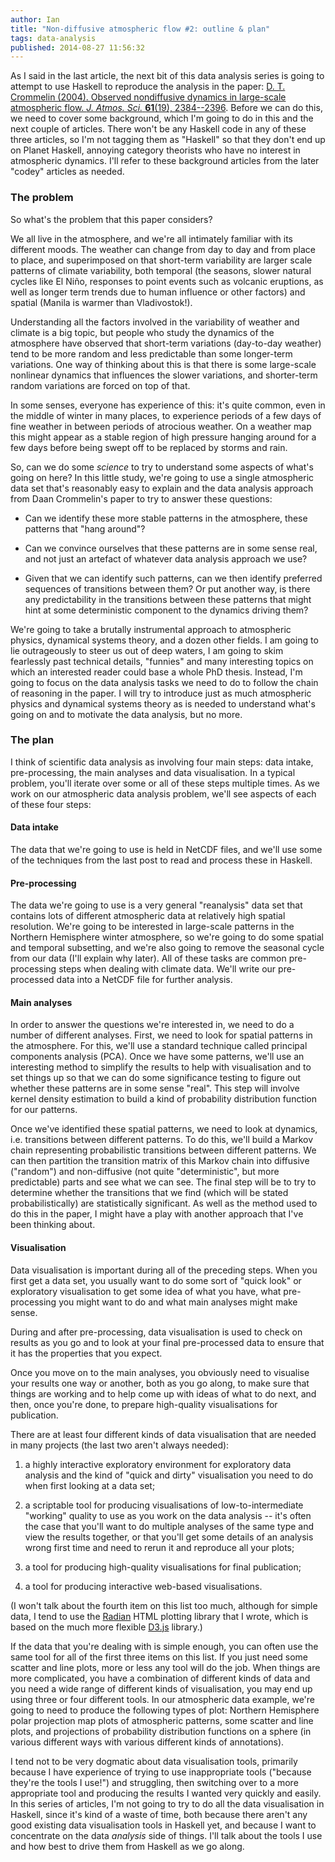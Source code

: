 ```yaml
---
author: Ian
title: "Non-diffusive atmospheric flow #2: outline & plan"
tags: data-analysis
published: 2014-08-27 11:56:32
---
```


As I said in the last article, the next bit of this data analysis
series is going to attempt to use Haskell to reproduce the analysis in
the paper:
[D. T. Crommelin (2004). Observed nondiffusive dynamics in large-scale atmospheric flow. *J. Atmos. Sci.* **61**(19), 2384--2396][crommelin].
Before we can do this, we need to cover some background, which I'm
going to do in this and the next couple of articles.  There won't be
any Haskell code in any of these three articles, so I'm not tagging
them as "Haskell" so that they don't end up on Planet Haskell,
annoying category theorists who have no interest in atmospheric
dynamics.  I'll refer to these background articles from the later
"codey" articles as needed.

<!--MORE-->

### The problem

So what's the problem that this paper considers?

We all live in the atmosphere, and we're all intimately familiar with
its different moods.  The weather can change from day to day and from
place to place, and superimposed on that short-term variability are
larger scale patterns of climate variability, both temporal (the
seasons, slower natural cycles like El Niño, responses to point events
such as volcanic eruptions, as well as longer term trends due to human
influence or other factors) and spatial (Manila is warmer than
Vladivostok!).

Understanding all the factors involved in the variability of weather
and climate is a big topic, but people who study the dynamics of the
atmosphere have observed that short-term variations (day-to-day
weather) tend to be more random and less predictable than some
longer-term variations.  One way of thinking about this is that there
is some large-scale nonlinear dynamics that influences the slower
variations, and shorter-term random variations are forced on top of
that.

In some senses, everyone has experience of this: it's quite common,
even in the middle of winter in many places, to experience periods of
a few days of fine weather in between periods of atrocious weather.
On a weather map this might appear as a stable region of high pressure
hanging around for a few days before being swept off to be replaced by
storms and rain.

So, can we do some *science* to try to understand some aspects of
what's going on here?  In this little study, we're going to use a
single atmospheric data set that's reasonably easy to explain and the
data analysis approach from Daan Crommelin's paper to try to answer
these questions:

 * Can we identify these more stable patterns in the atmosphere, these
   patterns that "hang around"?

 * Can we convince ourselves that these patterns are in some sense
   real, and not just an artefact of whatever data analysis approach
   we use?

 * Given that we can identify such patterns, can we then identify
   preferred sequences of transitions between them?  Or put another
   way, is there any predictability in the transitions between these
   patterns that might hint at some deterministic component to the
   dynamics driving them?

We're going to take a brutally instrumental approach to atmospheric
physics, dynamical systems theory, and a dozen other fields.  I am
going to lie outrageously to steer us out of deep waters, I am going
to skim fearlessly past technical details, "funnies" and many
interesting topics on which an interested reader could base a whole
PhD thesis.  Instead, I'm going to focus on the data analysis tasks we
need to do to follow the chain of reasoning in the paper.  I will try
to introduce just as much atmospheric physics and dynamical systems
theory as is needed to understand what's going on and to motivate the
data analysis, but no more.



### The plan

I think of scientific data analysis as involving four main steps: data
intake, pre-processing, the main analyses and data visualisation.  In
a typical problem, you'll iterate over some or all of these steps
multiple times.  As we work on our atmospheric data analysis problem,
we'll see aspects of each of these four steps:

#### Data intake

The data that we're going to use is held in NetCDF files, and we'll
use some of the techniques from the last post to read and process
these in Haskell.

#### Pre-processing

The data we're going to use is a very general "reanalysis" data set
that contains lots of different atmospheric data at relatively high
spatial resolution.  We're going to be interested in large-scale
patterns in the Northern Hemisphere winter atmosphere, so we're going
to do some spatial and temporal subsetting, and we're also going to
remove the seasonal cycle from our data (I'll explain why later).  All
of these tasks are common pre-processing steps when dealing with
climate data.  We'll write our pre-processed data into a NetCDF file
for further analysis.

#### Main analyses

In order to answer the questions we're interested in, we need to do a
number of different analyses.  First, we need to look for spatial
patterns in the atmosphere.  For this, we'll use a standard technique
called principal components analysis (PCA).  Once we have some
patterns, we'll use an interesting method to simplify the results to
help with visualisation and to set things up so that we can do some
significance testing to figure out whether these patterns are in some
sense "real".  This step will involve kernel density estimation to
build a kind of probability distribution function for our patterns.

Once we've identified these spatial patterns, we need to look at
dynamics, i.e. transitions between different patterns.  To do this,
we'll build a Markov chain representing probabilistic transitions
between different patterns.  We can then partition the transition
matrix of this Markov chain into diffusive ("random") and
non-diffusive (not quite "deterministic", but more predictable) parts
and see what we can see.  The final step will be to try to determine
whether the transitions that we find (which will be stated
probabilistically) are statistically significant.  As well as the
method used to do this in the paper, I might have a play with another
approach that I've been thinking about.

#### Visualisation

Data visualisation is important during all of the preceding steps.
When you first get a data set, you usually want to do some sort of
"quick look" or exploratory visualisation to get some idea of what you
have, what pre-processing you might want to do and what main analyses
might make sense.

During and after pre-processing, data visualisation is used to check
on results as you go and to look at your final pre-processed data to
ensure that it has the properties that you expect.

Once you move on to the main analyses, you obviously need to visualise
your results one way or another, both as you go along, to make sure
that things are working and to help come up with ideas of what to do
next, and then, once you're done, to prepare high-quality
visualisations for publication.

There are at least four different kinds of data visualisation that are
needed in many projects (the last two aren't always needed):

1. a highly interactive exploratory environment for exploratory data
   analysis and the kind of "quick and dirty" visualisation you need
   to do when first looking at a data set;

2. a scriptable tool for producing visualisations of
   low-to-intermediate "working" quality to use as you work on the
   data analysis -- it's often the case that you'll want to do
   multiple analyses of the same type and view the results together,
   or that you'll get some details of an analysis wrong first time and
   need to rerun it and reproduce all your plots;

3. a tool for producing high-quality visualisations for final
   publication;

4. a tool for producing interactive web-based visualisations.

(I won't talk about the fourth item on this list too much, although
for simple data, I tend to use the [Radian][radian] HTML plotting
library that I wrote, which is based on the much more flexible
[D3.js][d3js] library.)

If the data that you're dealing with is simple enough, you can often
use the same tool for all of the first three items on this list.  If
you just need some scatter and line plots, more or less any tool will
do the job.  When things are more complicated, you have a combination
of different kinds of data and you need a wide range of different
kinds of visualisation, you may end up using three or four different
tools.  In our atmospheric data example, we're going to need to
produce the following types of plot: Northern Hemisphere polar
projection map plots of atmospheric patterns, some scatter and line
plots, and projections of probability distribution functions on a
sphere (in various different ways with various different kinds of
annotations).

I tend not to be very dogmatic about data visualisation tools,
primarily because I have experience of trying to use inappropriate
tools ("because they're the tools I use!") and struggling, then
switching over to a more appropriate tool and producing the results I
wanted very quickly and easily.  In this series of articles, I'm not
going to try to do all the data visualisation in Haskell, since it's
kind of a waste of time, both because there aren't any good existing
data visualisation tools in Haskell yet, and because I want to
concentrate on the data *analysis* side of things.  I'll talk about
the tools I use and how best to drive them from Haskell as we go
along.


[crommelin]: http://journals.ametsoc.org/doi/full/10.1175/1520-0469%282004%29061%3C2384%3AONDILA%3E2.0.CO%3B2
[radian]: http://openbrainsrc.github.io/Radian/
[d3js]: http://d3js.org/
